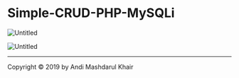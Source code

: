 # Simple-CRUD-PHP-MySQLi
![Untitled](https://static.cdn-cdpl.com/700x350/998b78e349061b4971c0a2b0e8d6be41/php_logo-image700x350-crop-image700x350-crop-image(700x350-crop)-image(700x350-crop).png)

![Untitled](https://i1.wp.com/www.elearningworld.org/wp-content/uploads/2019/04/MySQL.svg.png?fit=600%2C400&ssl=1)

---
Copyright © 2019 by Andi Mashdarul Khair